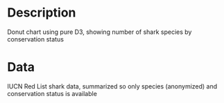 # Description
Donut chart using pure D3, showing number of shark species by conservation status

# Data
IUCN Red List shark data, summarized so only species (anonymized) and conservation status is available
